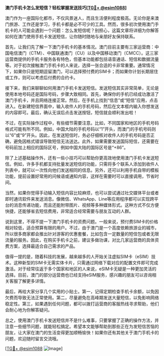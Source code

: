 **澳门手机卡怎么发短信？轻松掌握发送技巧[[TG💪+ @esim1088](https://t.me/s/esim1088)]**

澳门作为一座国际化都市，不仅风景迷人，而且生活便利程度极高。无论你是来澳门旅游、工作还是学习，手机卡都是必不可少的工具。然而，很多初次使用澳门手机卡的人可能会遇到一个问题：怎么发短信呢？别担心，这篇文章将详细为你解答如何在澳门使用手机卡发送短信，让你随时随地与亲朋好友保持联系。

首先，让我们先了解一下澳门手机卡的基本情况。澳门目前主要有三家运营商：中国电信澳门（CTM）、中国联通澳门（CU）以及中国移动澳门（CMCC）。这三家运营商提供的手机卡服务各有特色，但基本功能都包括语音通话、短信和数据流量等。对于初次接触澳门手机卡的人来说，选择一张合适的卡非常重要。通常情况下，如果你只是短期逗留澳门，可以选择预付费的SIM卡；而如果你计划长期居住或工作，则可以考虑后付费的合约卡。

接下来，我们来聊聊如何用澳门手机卡发送短信。发送短信其实非常简单，无论是使用本地号码还是国际号码，步骤大致相同。首先，确保你的手机已经成功激活了澳门手机卡，并且网络连接正常。然后，在手机上找到“信息”或“短信”应用，点击进入。在新建短信界面中，输入收件人的手机号码，然后在文本框内输入你想发送的内容即可。最后，确认无误后点击发送按钮，短信就会顺利发出啦！

不过，在实际操作过程中，有些细节需要注意。比如，不同国家和地区的手机号码格式可能有所不同。例如，中国大陆的手机号码以“1”开头，而澳门的手机号码则以“6”或“9”开头。因此，在发送短信时，务必仔细核对收件人的手机号码是否正确，避免因格式错误导致短信无法送达。此外，如果需要发送国际短信，还需要在号码前加上相应的国际区号，例如中国大陆的国际区号是“+86”。

除了上述基础操作外，还有一些小技巧可以帮助你更高效地使用澳门手机卡发送短信。例如，许多手机都支持批量发送短信的功能，只需将多个联系人添加到收件人列表中，就可以一次性向他们发送相同的信息。另外，还可以利用手机自带的模板功能，提前设置好常用的问候语或通知内容，这样在需要时可以直接调用，节省时间。

当然，如果你觉得手动输入短信内容比较麻烦，也可以尝试通过社交媒体平台或者即时通讯软件来发送消息。像微信、WhatsApp、Line等应用程序都可以实现跨平台的消息传递功能，而且还能附带图片、视频等多种媒体形式。这种方式不仅方便快捷，还能够省去短信费用，非常适合经常需要与朋友互动的人群。

说到这里，不得不提一下澳门手机卡的资费问题。一般来说，预付费SIM卡的价格相对较低，适合预算有限的用户。不过，由于澳门是一个高度依赖旅游业的城市，所以很多商家都会推出针对游客的优惠套餐，比如包含一定数量的短信包或者无限流量的服务。因此，在购买手机卡之前，建议多做功课，对比几家运营商的具体资费方案，选择最适合自己需求的产品。

值得一提的是，随着科技的发展，越来越多的人开始关注虚拟SIM卡（eSIM）技术。这种新型的SIM卡无需实体卡片，只需通过网络下载对应的配置文件即可完成激活。对于经常往返于多个国家和地区的人来说，eSIM卡无疑是一种更加灵活的选择。目前，澳门的部分运营商也已经支持eSIM服务，感兴趣的朋友可以咨询相关客服了解更多详情。

最后，再给大家分享几个实用的小贴士。第一，记得定期检查手机卡余额，以免因欠费而导致无法正常使用。第二，尽量避免在高峰期发送大量短信，以免影响网络稳定性。第三，如果遇到任何问题，都可以拨打运营商的客服热线寻求帮助，他们会耐心地为你解答疑问。

总之，使用澳门手机卡发送短信并不是什么难事，只要掌握了正确的操作方法，并注意一些细节问题，就能轻松搞定。希望本文能够帮助到那些正在为发短信苦恼的朋友，让大家在澳门的生活变得更加顺畅愉快！如果你还有其他关于澳门手机卡的问题，欢迎随时留言交流哦。

[[TG💪+ @esim1088](https://t.me/s/esim1088) ![Image](https://i.postimg.cc/4NQfJmqS/Snipaste-2025-05-13-00-14-12.png)]